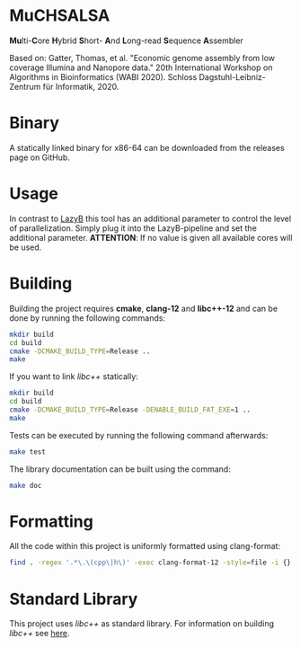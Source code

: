 # MuCHSALSA

**Mu**lti-**C**ore **H**ybrid **S**hort- **A**nd **L**ong-read **S**equence **A**ssembler

Based on:
Gatter, Thomas, et al. "Economic genome assembly from low coverage Illumina and Nanopore data." 20th International
Workshop on Algorithms in Bioinformatics (WABI 2020). Schloss Dagstuhl-Leibniz-Zentrum für Informatik, 2020.

# Binary

A statically linked binary for x86-64 can be downloaded from the releases page on GitHub.

# Usage

In contrast to [LazyB](https://github.com/TGatter/LazyB) this tool has an additional parameter to control the level of
parallelization. Simply plug it into the LazyB-pipeline and set the additional parameter.
**ATTENTION**: If no value is given all available cores will be used.

# Building

Building the project requires **cmake**, **clang-12** and **libc++-12** and can be done by running the following
commands:

```bash
mkdir build
cd build
cmake -DCMAKE_BUILD_TYPE=Release ..
make
```

If you want to link _libc++_ statically:

```bash
mkdir build
cd build
cmake -DCMAKE_BUILD_TYPE=Release -DENABLE_BUILD_FAT_EXE=1 ..
make
```

Tests can be executed by running the following command afterwards:

```bash
make test
```

The library documentation can be built using the command:

```bash
make doc
```

# Formatting

All the code within this project is uniformly formatted using clang-format:

```bash
find . -regex '.*\.\(cpp\|h\)' -exec clang-format-12 -style=file -i {} \;
```

# Standard Library

This project uses _libc++_ as standard library. For information on building _libc++_
see [here](https://libcxx.llvm.org/docs/BuildingLibcxx.html).